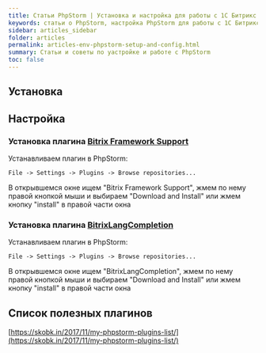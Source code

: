 ```yaml
---
title: Статьи PhpStorm | Установка и настройка для работы с 1С Битрикс
keywords: статьи о PhpStorm, настройка PhpStorm для работы с 1С Битрикс
sidebar: articles_sidebar
folder: articles
permalink: articles-env-phpstorm-setup-and-config.html
summary: Статьи и советы по yастройке и работе с PhpStorm
toc: false
---
```


## Установка

## Настройка

### Установка плагина [Bitrix Framework Support](https://github.com/vizh/bxfs)

Устанавливаем плагин в PhpStorm:

```File -> Settings -> Plugins -> Browse repositories...```

В открывшемся окне ищем "Bitrix Framework Support", жмем по нему правой кнопкой мыши и выбираем "Download and Install" или жмем кнопку "install" в правой части окна

### Установка плагина [BitrixLangCompletion](https://plugins.jetbrains.com/plugin/8156-bitrixlangcompletion)

Устанавливаем плагин в PhpStorm:

```File -> Settings -> Plugins -> Browse repositories...```

В открывшемся окне ищем "BitrixLangCompletion", жмем по нему правой кнопкой мыши и выбираем "Download and Install" или жмем кнопку "install" в правой части окна

## Список полезных плагинов

[https://skobk.in/2017/11/my-phpstorm-plugins-list/](https://skobk.in/2017/11/my-phpstorm-plugins-list/)
